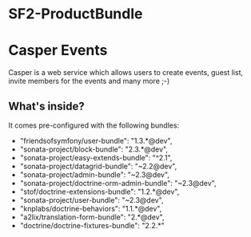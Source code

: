 # SF2-ProductBundle

Casper Events
========================

Casper is a web service which allows users to create events, guest list, invite members for the events and many more ;-)

What's inside?
--------------

It comes pre-configured with the following bundles:
- "friendsofsymfony/user-bundle": "1.3.*@dev",
- "sonata-project/block-bundle": "2.3.*@dev",
- "sonata-project/easy-extends-bundle": "^2.1",
- "sonata-project/datagrid-bundle": "~2.2@dev",
- "sonata-project/admin-bundle": "~2.3@dev",
- "sonata-project/doctrine-orm-admin-bundle": "~2.3@dev",
- "stof/doctrine-extensions-bundle": "1.2.*@dev",
- "sonata-project/user-bundle": "~2.3@dev",
- "knplabs/doctrine-behaviors": "1.1.*@dev",
- "a2lix/translation-form-bundle": "2.*@dev",
- "doctrine/doctrine-fixtures-bundle": "2.2.*"
